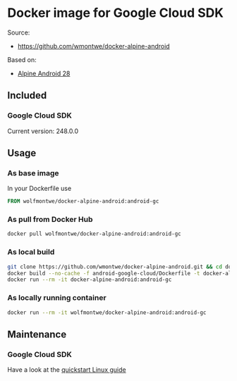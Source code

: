 # Docker image for Google Cloud SDK

Source:

- https://github.com/wmontwe/docker-alpine-android

Based on:

- [Alpine Android 28](https://cloud.docker.com/repository/docker/wolfmontwe/docker-alpine-android)

## Included

### Google Cloud SDK

Current version: 248.0.0

## Usage

### As base image

In your Dockerfile use

```dockerfile
FROM wolfmontwe/docker-alpine-android:android-gc
```

### As pull from Docker Hub

```bash
docker pull wolfmontwe/docker-alpine-android:android-gc
```

### As local build

```bash
git clone https://github.com/wmontwe/docker-alpine-android.git && cd docker-alpine-android
docker build --no-cache -f android-google-cloud/Dockerfile -t docker-alpine-android:android-gc .
docker run --rm -it docker-alpine-android:android-gc
```

### As locally running container

```bash
docker run --rm -it wolfmontwe/docker-alpine-android:android-gc
```

## Maintenance

### Google Cloud SDK

Have a look at the [quickstart Linux guide](https://cloud.google.com/sdk/docs/quickstart-linux)
